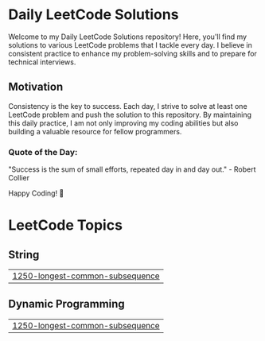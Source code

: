 # Daily LeetCode Solutions

Welcome to my Daily LeetCode Solutions repository! Here, you'll find my solutions to various LeetCode problems that I tackle every day. I believe in consistent practice to enhance my problem-solving skills and to prepare for technical interviews.

## Motivation

Consistency is the key to success. Each day, I strive to solve at least one LeetCode problem and push the solution to this repository. By maintaining this daily practice, I am not only improving my coding abilities but also building a valuable resource for fellow programmers.

### Quote of the Day:
"Success is the sum of small efforts, repeated day in and day out." - Robert Collier

Happy Coding! 🚀

<!---LeetCode Topics Start-->
# LeetCode Topics
## String
|  |
| ------- |
| [1250-longest-common-subsequence](https://github.com/patelalay231/Leetcode-Problem-Solutions/tree/master/1250-longest-common-subsequence) |
## Dynamic Programming
|  |
| ------- |
| [1250-longest-common-subsequence](https://github.com/patelalay231/Leetcode-Problem-Solutions/tree/master/1250-longest-common-subsequence) |
<!---LeetCode Topics End-->